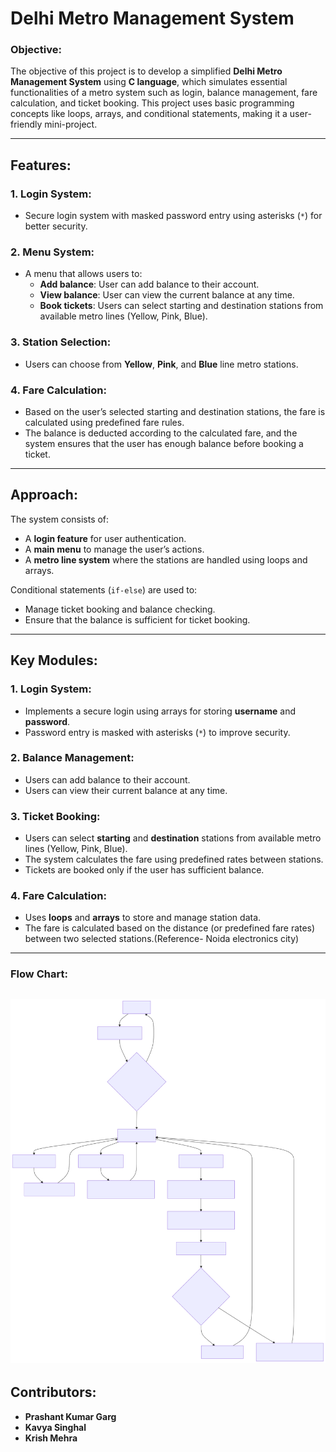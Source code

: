 # Delhi Metro Management System

### Objective:
The objective of this project is to develop a simplified **Delhi Metro Management System** using **C language**, which simulates essential functionalities of a metro system such as login, balance management, fare calculation, and ticket booking. This project uses basic programming concepts like loops, arrays, and conditional statements, making it a user-friendly mini-project.

---

## Features:

### 1. Login System:
- Secure login system with masked password entry using asterisks (`*`) for better security.

### 2. Menu System:
- A menu that allows users to:
  - **Add balance**: User can add balance to their account.
  - **View balance**: User can view the current balance at any time.
  - **Book tickets**: Users can select starting and destination stations from available metro lines (Yellow, Pink, Blue).
  
### 3. Station Selection:
- Users can choose from **Yellow**, **Pink**, and **Blue** line metro stations.

### 4. Fare Calculation:
- Based on the user’s selected starting and destination stations, the fare is calculated using predefined fare rules.
- The balance is deducted according to the calculated fare, and the system ensures that the user has enough balance before booking a ticket.

---

## Approach:
The system consists of:
- A **login feature** for user authentication.
- A **main menu** to manage the user’s actions.
- A **metro line system** where the stations are handled using loops and arrays.

Conditional statements (`if-else`) are used to:
- Manage ticket booking and balance checking.
- Ensure that the balance is sufficient for ticket booking.

---

## Key Modules:

### 1. Login System:
- Implements a secure login using arrays for storing **username** and **password**.
- Password entry is masked with asterisks (`*`) to improve security.

### 2. Balance Management:
- Users can add balance to their account.
- Users can view their current balance at any time.

### 3. Ticket Booking:
- Users can select **starting** and **destination** stations from available metro lines (Yellow, Pink, Blue).
- The system calculates the fare using predefined rates between stations.
- Tickets are booked only if the user has sufficient balance.

### 4. Fare Calculation:
- Uses **loops** and **arrays** to store and manage station data.
- The fare is calculated based on the distance (or predefined fare rates) between two selected stations.(Reference- Noida electronics city)

---
### Flow Chart:
![SVG Image](./Flow-chart.svg)
---

## Contributors:
- **Prashant Kumar Garg**
- **Kavya Singhal**
- **Krish Mehra**
